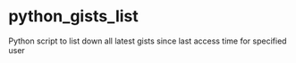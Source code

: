 # python_gists_list
Python script to list down all latest gists since last access time for specified user
